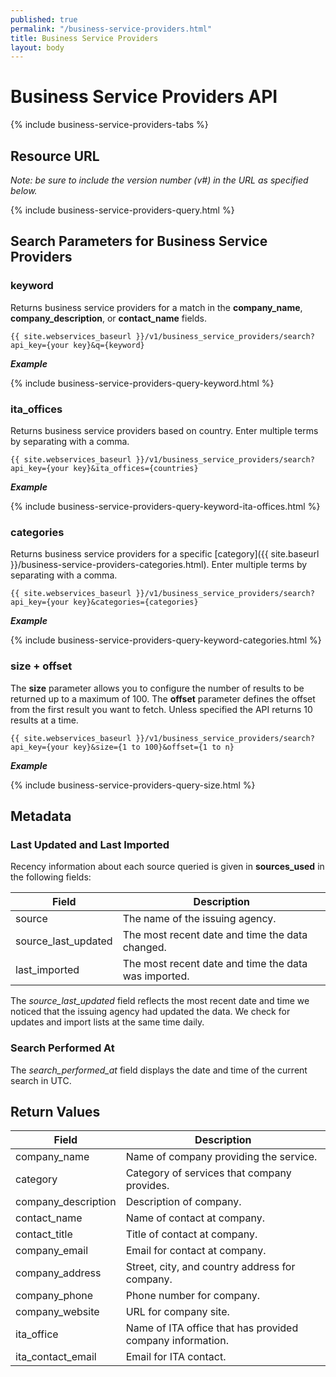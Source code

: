 ```yaml
---
published: true
permalink: "/business-service-providers.html"
title: Business Service Providers
layout: body
---
```


# Business Service Providers API

{% include business-service-providers-tabs %}

## Resource URL

_Note: be sure to include the version number (v#) in the URL as specified below._

{% include business-service-providers-query.html %}

## Search Parameters for Business Service Providers

### keyword

Returns business service providers for a match in the **company_name**, **company_description**, or **contact_name** fields.

    {{ site.webservices_baseurl }}/v1/business_service_providers/search?api_key={your key}&q={keyword}

**_Example_**

{% include business-service-providers-query-keyword.html %}

### ita_offices

Returns business service providers based on country. Enter multiple terms by separating with a comma.

    {{ site.webservices_baseurl }}/v1/business_service_providers/search?api_key={your key}&ita_offices={countries}

**_Example_**

{% include business-service-providers-query-keyword-ita-offices.html %}

### categories

Returns business service providers for a specific [category]({{ site.baseurl }}/business-service-providers-categories.html). Enter multiple terms by separating with a comma.

    {{ site.webservices_baseurl }}/v1/business_service_providers/search?api_key={your key}&categories={categories}

**_Example_**

{% include business-service-providers-query-keyword-categories.html %}

### size + offset

The **size** parameter allows you to configure the number of results to be returned up to a maximum of 100. The **offset** parameter defines the offset from the first result you want to fetch. Unless specified the API returns 10 results at a time.

    {{ site.webservices_baseurl }}/v1/business_service_providers/search?api_key={your key}&size={1 to 100}&offset={1 to n}

**_Example_**

{% include business-service-providers-query-size.html %}

## Metadata

### Last Updated and Last Imported

Recency information about each source queried is given in **sources_used** in the following fields:

| Field	| Description |
| ------| -------------|
| source | The name of the issuing agency. |
| source_last_updated | The most recent date and time the data changed. |
| last_imported | The most recent date and time the data was imported. |

The *source_last_updated* field reflects the most recent date and time we noticed that the issuing agency had updated the data. We check for updates and import lists at the same time daily.

### Search Performed At

The *search_performed_at* field displays the date and time of the current search in UTC.

## Return Values

| Field           | Description                                                     |
| --------------- | --------------------------------------------------------------- |
| company_name | Name of company providing the service.
| category | Category of services that company provides.
| company_description | Description of company.
| contact_name | Name of contact at company.
| contact_title | Title of contact at company.
| company_email | Email for contact at company.
| company_address | Street, city, and country address for company.
| company_phone | Phone number for company.
| company_website | URL for company site.
| ita_office | Name of ITA office that has provided company information.
| ita_contact_email | Email for ITA contact.
